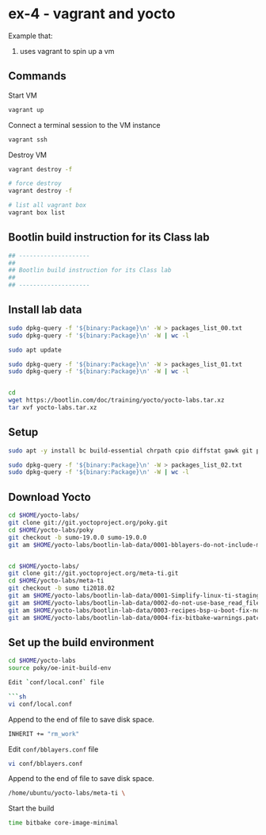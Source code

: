 # ex-4 - vagrant and yocto

Example that:

 1. uses vagrant to spin up a vm

## Commands

Start VM

```sh
vagrant up
```

Connect a terminal session to the VM instance

```sh
vagrant ssh
```

Destroy VM

```sh
vagrant destroy -f

# force destroy
vagrant destroy -f
```

```sh
# list all vagrant box
vagrant box list
```

## Bootlin build instruction for its Class lab

```sh
## --------------------
##
## Bootlin build instruction for its Class lab
##
## --------------------
```

## Install lab data

```sh
sudo dpkg-query -f '${binary:Package}\n' -W > packages_list_00.txt
sudo dpkg-query -f '${binary:Package}\n' -W | wc -l

sudo apt update

sudo dpkg-query -f '${binary:Package}\n' -W > packages_list_01.txt
sudo dpkg-query -f '${binary:Package}\n' -W | wc -l


cd
wget https://bootlin.com/doc/training/yocto/yocto-labs.tar.xz
tar xvf yocto-labs.tar.xz
```

## Setup

```sh
sudo apt -y install bc build-essential chrpath cpio diffstat gawk git python texinfo wget

sudo dpkg-query -f '${binary:Package}\n' -W > packages_list_02.txt
sudo dpkg-query -f '${binary:Package}\n' -W | wc -l
```

## Download Yocto

```sh
cd $HOME/yocto-labs/
git clone git://git.yoctoproject.org/poky.git
cd $HOME/yocto-labs/poky
git checkout -b sumo-19.0.0 sumo-19.0.0
git am $HOME/yocto-labs/bootlin-lab-data/0001-bblayers-do-not-include-meta-yocto-bsp.patch


cd $HOME/yocto-labs/
git clone git://git.yoctoproject.org/meta-ti.git
cd $HOME/yocto-labs/meta-ti
git checkout -b sumo ti2018.02
git am $HOME/yocto-labs/bootlin-lab-data/0001-Simplify-linux-ti-staging-recipe.patch
git am $HOME/yocto-labs/bootlin-lab-data/0002-do-not-use-base_read_file.patch
git am $HOME/yocto-labs/bootlin-lab-data/0003-recipes-bsp-u-boot-fix-non-booting-U-Boot.patch
git am $HOME/yocto-labs/bootlin-lab-data/0004-fix-bitbake-warnings.patch
```

## Set up the build environment

```sh
cd $HOME/yocto-labs
source poky/oe-init-build-env

Edit `conf/local.conf` file

```sh
vi conf/local.conf
```

Append to the end of file to save disk space.

```sh
INHERIT += "rm_work"
```

Edit `conf/bblayers.conf` file

```sh
vi conf/bblayers.conf
```

Append to the end of file to save disk space.

```sh
/home/ubuntu/yocto-labs/meta-ti \
```

Start the build

```sh
time bitbake core-image-minimal
```
